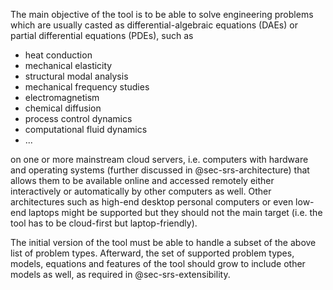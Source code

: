 
The main objective of the tool is to be able to solve engineering problems which are usually casted as differential-algebraic equations (DAEs) or partial differential equations (PDEs), such as

 * heat conduction
 * mechanical elasticity
 * structural modal analysis
 * mechanical frequency studies
 * electromagnetism
 * chemical diffusion
 * process control dynamics
 * computational fluid dynamics
 * ...

on one or more mainstream cloud servers, i.e. computers with hardware and operating systems (further discussed in @sec-srs-architecture) that allows them to be available online and accessed remotely either interactively or automatically by other computers as well. Other architectures such as high-end desktop personal computers or even low-end laptops might be supported but they should not the main target (i.e. the tool has to be cloud-first but laptop-friendly). 
 
The initial version of the tool must be able to handle a subset of the above list of problem types.
Afterward, the set of supported problem types, models, equations and features of the tool should grow to include other models as well, as required in @sec-srs-extensibility.
